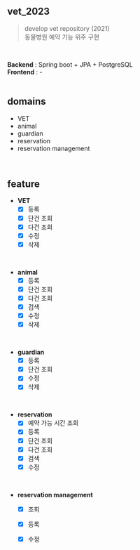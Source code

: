vet_2023
---
>develop vet repository (2021)  
>동물병원 예약 기능 위주 구현
<br/>

**Backend** : Spring boot + JPA + PostgreSQL  
**Frontend** : -
<br/><br/>

domains
---
* VET 
* animal
* guardian
* reservation
* reservation management
<br/>

feature
---
* **VET**
  - [x] 등록
  - [x] 단건 조회
  - [x] 다건 조회 
  - [x] 수정
  - [x] 삭제   
<br/>

* **animal**
  - [x] 등록
  - [x] 단건 조회
  - [x] 다건 조회
  - [x] 검색
  - [x] 수정
  - [x] 삭제  
<br/>

* **guardian**
  - [x] 등록
  - [x] 단건 조회
  - [x] 수정
  - [x] 삭제  
<br/>

* **reservation**
  - [x] 예약 가능 시간 조회
  - [x] 등록
  - [x] 단건 조회
  - [x] 다건 조회
  - [x] 검색
  - [x] 수정   
<br/>

* **reservation management**
  - [x] 조회
  - [x] 등록
  - [x] 수정
 
